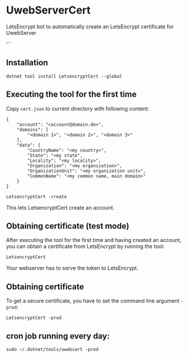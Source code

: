 # UwebServerCert
LetsEncrypt bot to automatically create an LetsEncrypt certificate for UwebServer

'``

## Installation
```
dotnet tool install LetsencryptCert --global
```

## Executing the tool for the first time

Copy ```cert.json``` to current directory with following content:

```
{
    "account": "<account@domain.de>",
    "domains": [
        "<domain 1>", "<domain 2>", "<domain 3>"
    ],
    "data": {
        "CountryName": "<my country>",
        "State": "<my state",
        "Locality": "<my locality>",
        "Organization": "<my organization>",
        "OrganizationUnit": "<my organization unit>",
        "CommonName": "<my common name, main domain>"
    }
}

```

```
LetsencryptCert -create
``` 
This lets LetsencryptCert create an account.

## Obtaining certificate (test mode)
After executing the tool for the first time and having created an account, you can obtain a certificate from LetsEncrypt by running the tool:

```
LetsencryptCert
``` 

Your webserver has to serve the token to LetsEncrypt.

## Obtaining certificate 

To get a secure certificate, you have to set the command line argument ```-prod```:

```
LetsencryptCert -prod
```

## cron job running every day:

```
sudo ~/.dotnet/tools/uwebcert -prod
``` 
